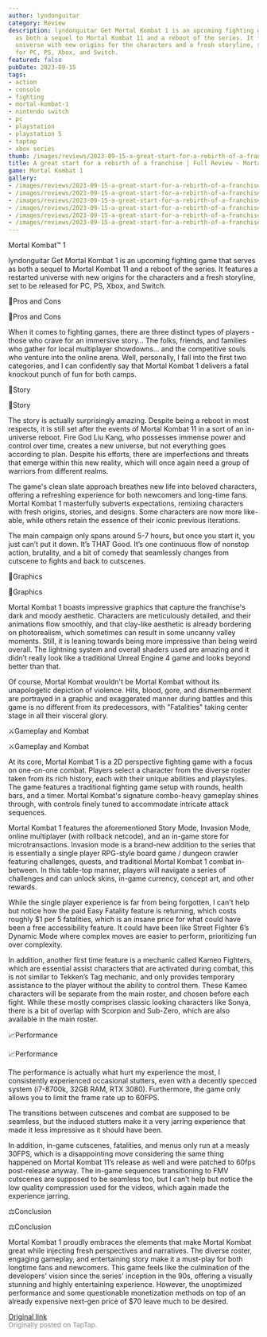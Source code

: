 ```yaml
---
author: lyndonguitar
category: Review
description: lyndonguitar Get Mortal Kombat 1 is an upcoming fighting game that serves
  as both a sequel to Mortal Kombat 11 and a reboot of the series. It features a restarted
  universe with new origins for the characters and a fresh storyline, set to be released
  for PC, PS, Xbox, and Switch.
featured: false
pubDate: 2023-09-15
tags:
- action
- console
- fighting
- mortal-kombat-1
- nintendo switch
- pc
- playstation
- playstation 5
- taptap
- xbox series
thumb: /images/reviews/2023-09-15-a-great-start-for-a-rebirth-of-a-franchise--full-review---mortal-kombat-1-0.avif
title: A great start for a rebirth of a franchise | Full Review - Mortal Kombat 1
game: Mortal Kombat 1
gallery:
- /images/reviews/2023-09-15-a-great-start-for-a-rebirth-of-a-franchise--full-review---mortal-kombat-1-0.avif
- /images/reviews/2023-09-15-a-great-start-for-a-rebirth-of-a-franchise--full-review---mortal-kombat-1-1.avif
- /images/reviews/2023-09-15-a-great-start-for-a-rebirth-of-a-franchise--full-review---mortal-kombat-1-2.avif
- /images/reviews/2023-09-15-a-great-start-for-a-rebirth-of-a-franchise--full-review---mortal-kombat-1-3.avif
- /images/reviews/2023-09-15-a-great-start-for-a-rebirth-of-a-franchise--full-review---mortal-kombat-1-4.avif
- /images/reviews/2023-09-15-a-great-start-for-a-rebirth-of-a-franchise--full-review---mortal-kombat-1-5.avif
---
```

Mortal Kombat™ 1

lyndonguitar
Get
Mortal Kombat 1 is an upcoming fighting game that serves as both a sequel to Mortal Kombat 11 and a reboot of the series. It features a restarted universe with new origins for the characters and a fresh storyline, set to be released for PC, PS, Xbox, and Switch.

📌Pros and Cons

📌Pros and Cons

When it comes to fighting games, there are three distinct types of players - those who crave for an immersive story… The folks, friends, and families who gather for local multiplayer showdowns… and the competitive souls who venture into the online arena. Well, personally, I fall into the first two categories, and I can confidently say that Mortal Kombat 1 delivers a fatal knockout punch of fun for both camps.

📖Story

📖Story

The story is actually surprisingly amazing. Despite being a reboot in most respects, it is still set after the events of Mortal Kombat 11 in a sort of an in-universe reboot. Fire God Liu Kang, who possesses immense power and control over time, creates a new universe, but not everything goes according to plan. Despite his efforts, there are imperfections and threats that emerge within this new reality, which will once again need a group of warriors from different realms.

The game's clean slate approach breathes new life into beloved characters, offering a refreshing experience for both newcomers and long-time fans. Mortal Kombat 1 masterfully subverts expectations, remixing characters with fresh origins, stories, and designs. Some characters are now more like-able, while others retain the essence of their iconic previous iterations.

The main campaign only spans around 5-7 hours, but once you start it, you just can’t put it down. It’s THAT Good. It’s one continuous flow of nonstop action, brutality, and a bit of comedy that seamlessly changes from cutscene to fights and back to cutscenes.

🎨Graphics

🎨Graphics

Mortal Kombat 1 boasts impressive graphics that capture the franchise's dark and moody aesthetic. Characters are meticulously detailed, and their animations flow smoothly, and that clay-like aesthetic is already bordering on photorealism, which sometimes can result in some uncanny valley moments. Still, it is leaning towards being more impressive than being weird overall. The lightning system and overall shaders used are amazing and it didn’t really look like a traditional Unreal Engine 4 game and looks beyond better than that.

Of course, Mortal Kombat wouldn't be Mortal Kombat without its unapologetic depiction of violence. Hits, blood, gore, and dismemberment are portrayed in a graphic and exaggerated manner during battles and this game is no different from its predecessors, with "Fatalities" taking center stage in all their visceral glory.

⚔️Gameplay and Kombat

⚔️Gameplay and Kombat

At its core, Mortal Kombat 1 is a 2D perspective fighting game with a focus on one-on-one combat. Players select a character from the diverse roster taken from its rich history, each with their unique abilities and playstyles. The game features a traditional fighting game setup with rounds, health bars, and a timer. Mortal Kombat's signature combo-heavy gameplay shines through, with controls finely tuned to accommodate intricate attack sequences.

Mortal Kombat 1 features the aforementioned Story Mode, Invasion Mode, online multiplayer (with rollback netcode), and an in-game store for microtransactions. Invasion mode is a brand-new addition to the series that is essentially a single player RPG-style board game / dungeon crawler featuring challenges, quests, and traditional Mortal Kombat 1 combat in-between. In this table-top manner, players will navigate a series of challenges and can unlock skins, in-game currency, concept art, and other rewards.

While the single player experience is far from being forgotten, I can't help but notice how the paid Easy Fatality feature is returning, which costs roughly $1 per 5 fatalities, which is an insane price for what could have been a free accessibility feature. It could have been like Street Fighter 6’s Dynamic Mode where complex moves are easier to perform, prioritizing fun over complexity.

In addition, another first time feature is a mechanic called Kameo Fighters, which are essential assist characters that are activated during combat, this is not similar to Tekken’s Tag mechanic, and only provides temporary assistance to the player without the ability to control them. These Kameo characters will be separate from the main roster, and chosen before each fight. While these mostly comprises classic looking characters like Sonya, there is a bit of overlap with Scorpion and Sub-Zero, which are also available in the main roster.

📈Performance

📈Performance

The performance is actually what hurt my experience the most, I consistently experienced occasional stutters, even with a decently specced system (i7-8700k, 32GB RAM, RTX 3080). Furthermore, the game only allows you to limit the frame rate up to 60FPS.

The transitions between cutscenes and combat are supposed to be seamless, but the induced stutters make it a very jarring experience that made it less impressive as it should have been.

In addition, in-game cutscenes, fatalities, and menus only run at  a measly 30FPS, which is a disappointing move considering the same thing happened on Mortal Kombat 11’s release as well and were patched to 60fps post-release anyway. The in-game sequences transitioning to FMV cutscenes are supposed to be seamless too, but I can’t help but notice the low quality compression used for the videos, which again made the experience jarring.

⚖️Conclusion

⚖️Conclusion

Mortal Kombat 1 proudly embraces the elements that make Mortal Kombat great while injecting fresh perspectives and narratives. The diverse roster, engaging gameplay, and entertaining story make it a must-play for both longtime fans and newcomers. This game feels like the culmination of the developers' vision since the series' inception in the 90s, offering a visually stunning and highly entertaining experience. However, the unoptimized performance and some questionable monetization methods on top of an already expensive next-gen price of $70 leave much to be desired.

[Original link](https://www.taptap.io/post/6286969)<br><span style="font-size: 0.95em; color: #888;">Originally posted on TapTap.</span>